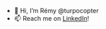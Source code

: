 - 👋 Hi, I’m Rémy @turpocopter
- 📫 Reach me on [LinkedIn](https://www.linkedin.com/in/r%C3%A9my-turpault-14554939/)!

<!---
turpocopter/turpocopter is a ✨ special ✨ repository because its `README.md` (this file) appears on your GitHub profile.
You can click the Preview link to take a look at your changes.
--->

